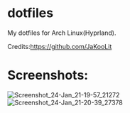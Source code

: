 # dotfiles
My dotfiles for Arch Linux(Hyprland).

Credits:https://github.com/JaKooLit

# Screenshots:
![Screenshot_24-Jan_21-19-57_21272](https://github.com/wbose/dotfiles/assets/84239853/05970dd3-83d1-4695-8ec9-fb28aea1e0c5)
![Screenshot_24-Jan_21-20-39_27378](https://github.com/wbose/dotfiles/assets/84239853/61de9115-57ae-49d1-a0fb-ad131d510d7e)
